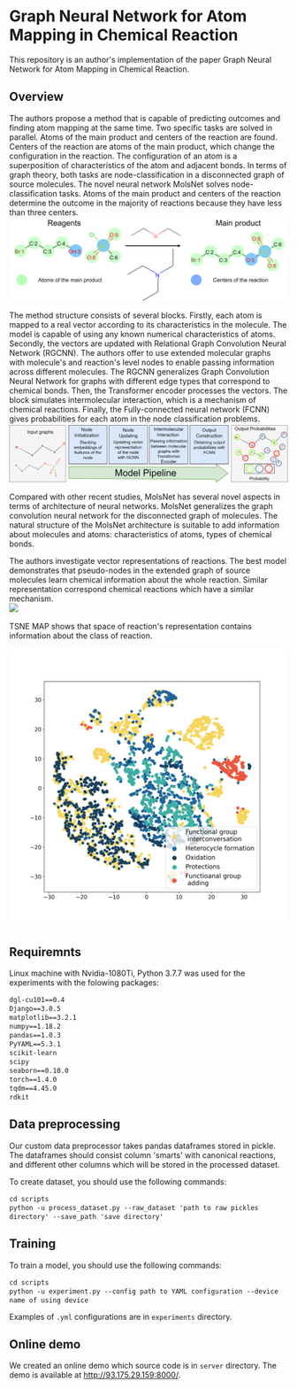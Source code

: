 # Graph Neural Network for Atom Mapping in Chemical Reaction

This repository is an author's implementation of the paper Graph Neural Network for Atom Mapping in Chemical Reaction. 


## Overview

The authors propose a method that is capable of predicting outcomes and finding atom mapping at the same time. 
Two specific tasks are solved in parallel. Atoms of the main product and centers of the reaction are found. Centers of
the reaction are atoms of the main product, which change the configuration in the reaction. The configuration of an
atom is a superposition of characteristics of the atom and adjacent bonds.  In terms of graph theory, both tasks are
node-classification in a disconnected graph of source molecules. The novel neural network MolsNet solves
node-classification tasks. Atoms of the main product and centers of the reaction determine the outcome in the majority 
of reactions because they have less than three centers. 
![](imgs/problem_statement.png)

The method structure consists of several blocks. Firstly, each atom is mapped to a
 real vector according to its characteristics in the molecule. The model is capable of using any known numerical 
 characteristics of atoms. Secondly, the vectors are updated with Relational Graph Convolution Neural Network (RGCNN).
 The authors offer to use extended molecular graphs with molecule's and reaction's level nodes to enable passing 
 information across different molecules. The RGCNN generalizes Graph Convolution Neural Network for graphs with 
 different edge types that correspond to chemical bonds. Then, the Transformer encoder processes the vectors. The block
 simulates intermolecular interaction, which is a mechanism of chemical reactions. Finally, the Fully-connected neural
 network (FCNN) gives probabilities for each atom in the node classification problems.
![](imgs/architecture.png)

Compared with other recent studies, MolsNet has several novel aspects in terms of architecture of neural networks. 
MolsNet generalizes the graph convolution neural network for the disconnected graph of molecules. The natural structure
 of the MolsNet architecture is suitable to add information about molecules and atoms: characteristics of atoms, 
 types of chemical bonds.  
 
The authors investigate vector representations of reactions. The best model demonstrates that pseudo-nodes in the 
extended graph of source molecules learn chemical information about the whole reaction. Similar representation 
correspond chemical reactions which have a similar mechanism.  
 ![](imgs/nearest_rections.png)
 
 TSNE MAP shows that space of reaction's representation contains information about the class of reaction.
 
 ![](imgs/tsne_minor.png)
 
 ## Requiremnts
 
 Linux machine with Nvidia-1080Ti, Python 3.7.7 was used for the experiments with the folowing packages:
 
 ```
dgl-cu101==0.4
Django==3.0.5
matplotlib==3.2.1
numpy==1.18.2
pandas==1.0.3
PyYAML==5.3.1
scikit-learn
scipy
seaborn==0.10.0
torch==1.4.0
tqdm==4.45.0
rdkit
```

 ## Data preprocessing
 Our custom data preprocessor takes pandas dataframes stored in pickle. The dataframes should consist column 'smarts' 
 with canonical reactions, and different other columns which will be stored in the processed dataset. 
 
 To create dataset, you should use the following commands:
 
 ```
cd scripts
python -u process_dataset.py --raw_dataset 'path to raw pickles directory' --save_path 'save directory'
```
 
 ## Training
 
 To train a model, you should use the following commands:
  ```
cd scripts
python -u experiment.py --config path to YAML configuration --device name of using device
```

Examples of ```.yml``` configurations are in ```experiments``` directory.
 
 ## Online demo
 
We created an online demo which source code is in ```server``` directory. The demo is available at http://93.175.29.159:8000/.